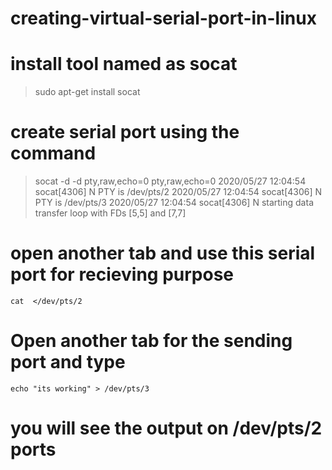 # creating-virtual-serial-port-in-linux

# install tool named as socat
>sudo apt-get install socat

# create serial port using the command
>socat -d -d pty,raw,echo=0 pty,raw,echo=0
	2020/05/27 12:04:54 socat[4306] N PTY is /dev/pts/2
	2020/05/27 12:04:54 socat[4306] N PTY is /dev/pts/3
	2020/05/27 12:04:54 socat[4306] N starting data transfer loop with FDs [5,5] and [7,7]

# open another tab and use this serial port for recieving purpose
	cat  </dev/pts/2

# Open another tab for the sending port and type
	echo "its working" > /dev/pts/3

# you will see the output on /dev/pts/2 ports
